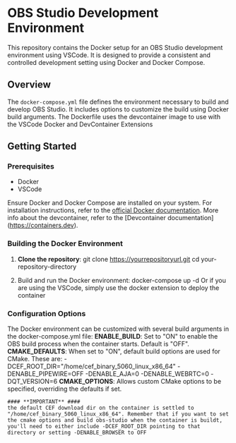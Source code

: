 # OBS Studio Development Environment

This repository contains the Docker setup for an OBS Studio development environment using VSCode. It is designed to provide a consistent and controlled development setting using Docker and Docker Compose.

## Overview

The `docker-compose.yml` file defines the environment necessary to build and develop OBS Studio. It includes options to customize the build using Docker build arguments.
The Dockerfile uses the devcontainer image to use with the VSCode Docker and DevContainer Extensions

## Getting Started

### Prerequisites

- Docker
- VSCode

Ensure Docker and Docker Compose are installed on your system. For installation instructions, refer to the [official Docker documentation](https://docs.docker.com/get-docker/).
More info about the devcontainer, refer to the [Devcontainer documentation] (https://containers.dev).


### Building the Docker Environment

1. **Clone the repository**:
   git clone https://yourrepositoryurl.git
   cd your-repository-directory

2. Build and run the Docker environment:
    docker-compose up -d
   Or if you are using the VSCode, simply use the docker extension to deploy the container

### Configuration Options
The Docker environment can be customized with several build arguments in the docker-compose.yml file:
**ENABLE_BUILD**: Set to "ON" to enable the OBS build process when the container starts. Default is "OFF".
**CMAKE_DEFAULTS**: When set to "ON", default build options are used for CMake. These are:
    -DCEF_ROOT_DIR="/home/cef_binary_5060_linux_x86_64"
    -DENABLE_PIPEWIRE=OFF
    -DENABLE_AJA=0
    -DENABLE_WEBRTC=0
    -DQT_VERSION=6
**CMAKE_OPTIONS**: Allows custom CMake options to be specified, overriding the defaults if set.


    #### **IMPORTANT** ####
    the default CEF download dir on the container is settled to "/home/cef_binary_5060_linux_x86_64". Remember that if you want to set the cmake options and build obs-studio when the container is buildt, you'll need to either include -DCEF_ROOT_DIR pointing to that directory or setting -DENABLE_BROWSER to OFF

